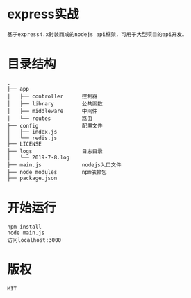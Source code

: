 # express实战
    基于express4.x封装而成的nodejs api框架，可用于大型项目的api开发。

# 目录结构
    .
    ├── app
    │   ├── controller      控制器
    │   ├── library         公共函数
    │   ├── middleware      中间件
    │   └── routes          路由
    ├── config              配置文件
    │   ├── index.js
    │   └── redis.js
    ├── LICENSE
    ├── logs                日志目录
    │   └── 2019-7-8.log
    ├── main.js             nodejs入口文件
    ├── node_modules        npm依赖包
    ├── package.json

# 开始运行
    npm install
    node main.js
    访问localhost:3000

# 版权
    MIT